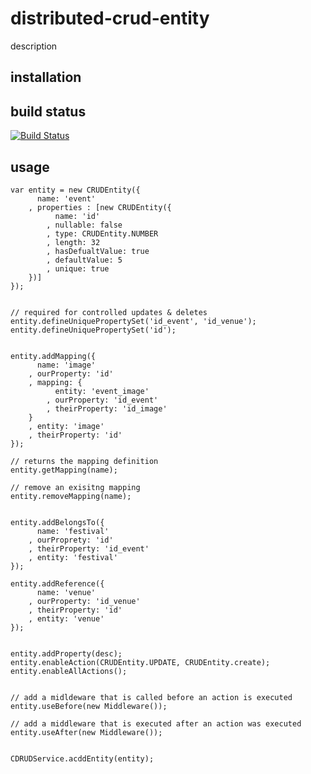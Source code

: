 # distributed-crud-entity

description

## installation



## build status

[![Build Status](https://travis-ci.org/eventEmitter/distributed-crud-entity.png?branch=master)](https://travis-ci.org/eventEmitter/distributed-crud-entity)


## usage


	var entity = new CRUDEntity({
		  name: 'event'
		, properties : [new CRUDEntity({
			  name: 'id'
			, nullable: false
			, type: CRUDEntity.NUMBER
			, length: 32
			, hasDefualtValue: true
			, defaultValue: 5
			, unique: true
		})]
	});


	// required for controlled updates & deletes
	entity.defineUniquePropertySet('id_event', 'id_venue');
	entity.defineUniquePropertySet('id');


	entity.addMapping({
		  name: 'image'
		, ourProperty: 'id'
		, mapping: {
			  entity: 'event_image'
			, ourProperty: 'id_event'
			, theirProperty: 'id_image'
		}
		, entity: 'image'
		, theirProperty: 'id'
	});

	// returns the mapping definition
	entity.getMapping(name);

	// remove an exisitng mapping
	entity.removeMapping(name);


	entity.addBelongsTo({
		  name: 'festival'
		, ourProprety: 'id'
		, theirProperty: 'id_event'
		, entity: 'festival'
	});

	entity.addReference({
		  name: 'venue'
		, ourProperty: 'id_venue'
		, theirProperty: 'id'
		, entity: 'venue'
	});


	entity.addProperty(desc);
	entity.enableAction(CRUDEntity.UPDATE, CRUDEntity.create);
	entity.enableAllActions();


	// add a midldeware that is called before an action is executed
	entity.useBefore(new Middleware());

	// add a middleware that is executed after an action was executed
	entity.useAfter(new Middleware());


	CDRUDService.acddEntity(entity);

